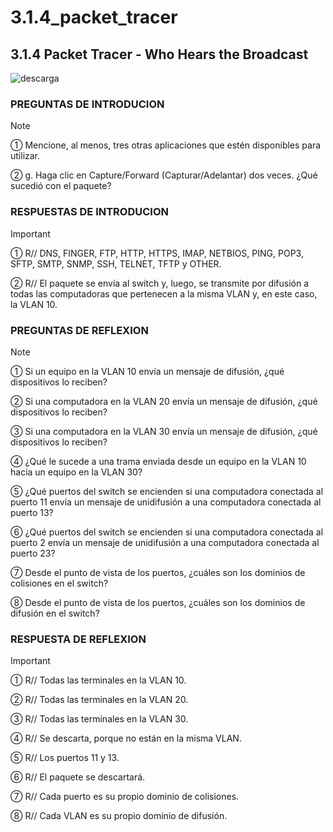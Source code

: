 # 3.1.4_packet_tracer
## 3.1.4 Packet Tracer - Who Hears the Broadcast
![descarga](https://github.com/BRAYANGRANADOS/3.1.4_packet_tracer/assets/97776616/f6c3775a-7182-4223-b129-d2ffc1650301)

### PREGUNTAS DE INTRODUCION
> [!NOTE]
> &#9312; Mencione, al menos, tres otras aplicaciones que estén disponibles para utilizar.
> 
> &#9313; g.	Haga clic en Capture/Forward (Capturar/Adelantar) dos veces. ¿Qué sucedió con el paquete?

### RESPUESTAS DE INTRODUCION
> [!IMPORTANT]
> &#9312; R// DNS, FINGER, FTP, HTTP, HTTPS, IMAP, NETBIOS, PING, POP3, SFTP, SMTP, SNMP, SSH, TELNET, TFTP y OTHER.
> 
> &#9313; R// El paquete se envía al switch y, luego, se transmite por difusión a todas las computadoras que 
pertenecen a la misma VLAN y, en este caso, la VLAN 10.

### PREGUNTAS DE REFLEXION
> [!NOTE]
> &#9312;	Si un equipo en la VLAN 10 envía un mensaje de difusión, ¿qué dispositivos lo reciben?
>
> &#9313; Si una computadora en la VLAN 20 envía un mensaje de difusión, ¿qué dispositivos lo reciben?
>
> &#9314; Si una computadora en la VLAN 30 envía un mensaje de difusión, ¿qué dispositivos lo reciben?
>
> &#9315; ¿Qué le sucede a una trama enviada desde un equipo en la VLAN 10 hacia un equipo en la VLAN 30?
>
> &#9316; ¿Qué puertos del switch se encienden si una computadora conectada al puerto 11 envía un mensaje de unidifusión a una computadora conectada al puerto 13?
>
> &#9317; ¿Qué puertos del switch se encienden si una computadora conectada al puerto 2 envía un mensaje de unidifusión a una computadora conectada al puerto 23?
>
> &#9318; Desde el punto de vista de los puertos, ¿cuáles son los dominios de colisiones en el switch?
>
> &#9319; Desde el punto de vista de los puertos, ¿cuáles son los dominios de difusión en el switch?

### RESPUESTA DE REFLEXION
> [!IMPORTANT]
> &#9312; R// Todas las terminales en la VLAN 10.
> 
> &#9313; R// Todas las terminales en la VLAN 20.
>
> &#9314; R// Todas las terminales en la VLAN 30.
>
> &#9315; R// Se descarta, porque no están en la misma VLAN.
>
> &#9316; R// Los puertos 11 y 13.
>
> &#9317; R// El paquete se descartará.
>
> &#9318; R// Cada puerto es su propio dominio de colisiones.
>
> &#9319; R// Cada VLAN es su propio dominio de difusión.

